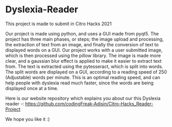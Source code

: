 # Dyslexia-Reader

This project is made to submit in Citro Hacks 2021

Our project is made using python, and uses a GUI made from pyqt5. The project has three main phases, or steps; the image upload and processing, the extraction of text from an image, and finally the conversion of text to displayed words on a GUI. Our project works with a user submitted image, which is then processed using the pillow library. The image is made more clear, and a gaussian blur effect is applied to make it easier to extract text from. The text is extracted using the pytesseract, which is split into words. The split words are displayed on a GUI, according to a reading speed of 250 (Adjustable) words per minute. This is an optimal reading speed, and can help people with dyslexia read much faster, since the words are being displayed once at a time.


Here is our website repository which explains you about our this Dyslexia reader -: https://github.com/codingFreak-Adisin/Citro-Hacks_Reader-Project

We hope you like it :)
